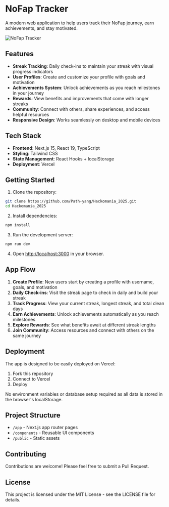 # NoFap Tracker

A modern web application to help users track their NoFap journey, earn achievements, and stay motivated.

![NoFap Tracker](https://i.imgur.com/placeholder.png)

## Features

- **Streak Tracking**: Daily check-ins to maintain your streak with visual progress indicators
- **User Profiles**: Create and customize your profile with goals and motivation
- **Achievements System**: Unlock achievements as you reach milestones in your journey
- **Rewards**: View benefits and improvements that come with longer streaks
- **Community**: Connect with others, share experiences, and access helpful resources
- **Responsive Design**: Works seamlessly on desktop and mobile devices

## Tech Stack

- **Frontend**: Next.js 15, React 19, TypeScript
- **Styling**: Tailwind CSS
- **State Management**: React Hooks + localStorage
- **Deployment**: Vercel

## Getting Started

1. Clone the repository:
```bash
git clone https://github.com/Path-yang/Hackomania_2025.git
cd Hackomania_2025
```

2. Install dependencies:
```bash
npm install
```

3. Run the development server:
```bash
npm run dev
```

4. Open [http://localhost:3000](http://localhost:3000) in your browser.

## App Flow

1. **Create Profile**: New users start by creating a profile with username, goals, and motivation
2. **Daily Check-ins**: Visit the streak page to check in daily and build your streak
3. **Track Progress**: View your current streak, longest streak, and total clean days
4. **Earn Achievements**: Unlock achievements automatically as you reach milestones
5. **Explore Rewards**: See what benefits await at different streak lengths
6. **Join Community**: Access resources and connect with others on the same journey

## Deployment

The app is designed to be easily deployed on Vercel:

1. Fork this repository
2. Connect to Vercel
3. Deploy

No environment variables or database setup required as all data is stored in the browser's localStorage.

## Project Structure

- `/app` - Next.js app router pages
- `/components` - Reusable UI components
- `/public` - Static assets

## Contributing

Contributions are welcome! Please feel free to submit a Pull Request.

## License

This project is licensed under the MIT License - see the LICENSE file for details.
